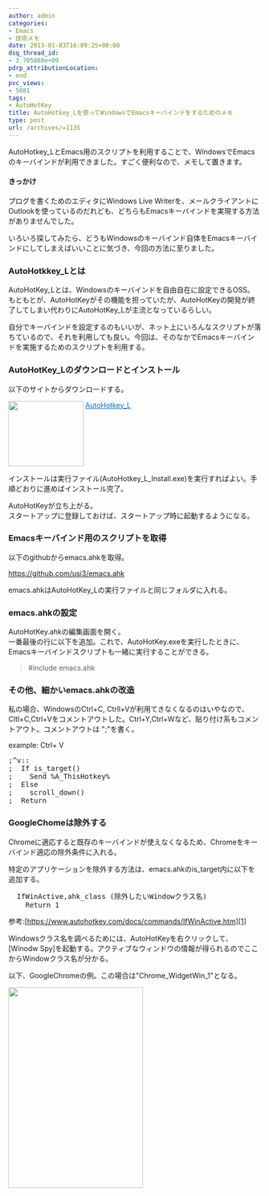 ```yaml
---
author: admin
categories:
- Emacs
- 技術メモ
date: 2013-01-03T16:09:25+00:00
dsq_thread_id:
- 3.705888e+09
pdrp_attributionLocation:
- end
pvc_views:
- 5081
tags:
- AutoHotKey
title: AutoHotkey_Lを使ってWindowsでEmacsキーバインドをするためのメモ
type: post
url: /archives/=1135
---
```


AutoHotkey_LとEmacs用のスクリプトを利用することで、WindowsでEmacsのキーバインドが利用できました。すごく便利なので、メモして置きます。

#### きっかけ

プログを書くためのエディタにWindows Live Writerを、メールクライアントにOutlookを使っているのだれども、どちらもEmacsキーバインドを実現する方法がありませんでした。

いろいろ探してみたら、どうもWindowsのキーバインド自体をEmacsキーバインドにしてしまえばいいことに気づき、今回の方法に至りました。

### AutoHotkkey_Lとは

AutoHotKey_Lとは、Windowsのキーバインドを自由自在に設定できるOSS。   
もともとが、AutoHotKeyがその機能を担っていたが、AutoHotKeyの開発が終了してしまい代わりにAutoHotKey_Lが主流となっているらしい。

自分でキーバインドを設定するのもいいが、ネット上にいろんなスクリプトが落ちているので、それを利用しても良い。今回は、そのなかでEmacsキーバインドを実施するためのスクリプトを利用する。

### AutoHotKey_Lのダウンロードとインストール

以下のサイトからダウンロードする。

<a href="https://l.autohotkey.net/" target="_blank"><img class="alignleft" border="0" alt="" align="left" src="https://capture.heartrails.com/150x130/shadow?https://l.autohotkey.net/" width="150" height="130" /></a> <a style="color: #0070c5" href="https://l.autohotkey.net/" target="_blank">AutoHotkey_L</a>    <img border="0" alt="" src="https://b.hatena.ne.jp/entry/image/https://l.autohotkey.net/" />  <br style="clear: both" />

インストールは実行ファイル(AutoHotkey\_L\_Install.exe)を実行すればよい。手順どおりに進めばインストール完了。

AutoHotKeyが立ち上がる。   
スタートアップに登録しておけば、スタートアップ時に起動するようになる。

### Emacsキーバインド用のスクリプトを取得

以下のgithubからemacs.ahkを取得。

<https://github.com/usi3/emacs.ahk>

emacs.ahkはAutoHotKey_Lの実行ファイルと同じフォルダに入れる。

### emacs.ahkの設定

AutoHotKey.ahkの編集画面を開く。   
一番最後の行に以下を追加。これで、AutoHotKey.exeを実行したときに、Emacsキーバインドスクリプトも一緒に実行することができる。

> #include emacs.ahk

### その他、細かいemacs.ahkの改造

私の場合、WindowsのCtrl+C, Ctrll+Vが利用てきなくなるのはいやなので、Cltl+C,Ctrl+Vをコメントアウトした。Ctrl+Y,Ctrl+Wなど、貼り付け系もコメントアウト。コメントアウトは ";"を書く。

example: Ctrl+ V 

<div style="padding-bottom: 0px; margin: 0px; padding-left: 0px; padding-right: 0px; display: inline; float: none; padding-top: 0px" id="scid:812469c5-0cb0-4c63-8c15-c81123a09de7:a6885b82-150c-451d-b57f-572542d7d2f7" class="wlWriterEditableSmartContent">
  <pre name="code" class="c">;^v::
;  If is_target()
;    Send %A_ThisHotkey%
;  Else
;    scroll_down()
;  Return
</pre>
</div>

### GoogleChomeは除外する

Chromeに適応すると既存のキーバインドが使えなくなるため、Chromeをキーバインド適応の除外条件に入れる。

特定のアプリケーションを除外する方法は、emacs.ahkのis_target内に以下を追加する。

<div style="padding-bottom: 0px; margin: 0px; padding-left: 0px; padding-right: 0px; display: inline; float: none; padding-top: 0px" id="scid:812469c5-0cb0-4c63-8c15-c81123a09de7:71834aac-0483-4b24-9cea-cf99bb427466" class="wlWriterEditableSmartContent">
  <pre name="code" class="c">  IfWinActive,ahk_class (除外したいWindowクラス名)
    Return 1 </pre>
</div>

参考:[https://www.autohotkey.com/docs/commands/IfWinActive.htm][1]

Windowsクラス名を調べるためには、AutoHotKeyを右クリックして、[Winodw Spy]を起動する。アクティブなウィンドウの情報が得られるのでここからWindowクラス名が分かる。

以下、GoogleChromeの例。この場合は"Chrome\_WidgetWin\_1"となる。

[<img src="https://lh4.googleusercontent.com/-i0vSwhwIg-8/UOWsjA5qDAI/AAAAAAAAADo/t1PJfaH0Bfs/s400/chrome_20130104_01.png" width="268" height="400" />][2]

 [1]: https://www.autohotkey.com/docs/commands/IfWinActive.htm "https://www.autohotkey.com/docs/commands/IfWinActive.htm"
 [2]: https://picasaweb.google.com/lh/photo/eEFKz3VSsthiCUY_TjJsgDyD6hjDXGH6XyE6iLrzolo?feat=embedwebsite
